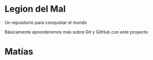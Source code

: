 # Legion del Mal
Un repositorio para conquistar el mundo

Básicamente aprenderemos más sobre Git y GitHub con este proyecto


# Matías
